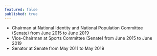 ```yaml
---
featured: false
published: true
---
```

* Chairman at National Identity and National Population Committee (Senate) from June 2015 to June 2019
* Vice-Chairman at Sports Committee (Senate) from June 2015 to June 2019
* Senator at Senate from May 2011 to May 2019

